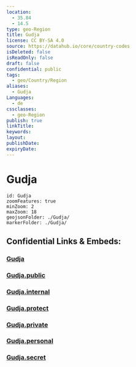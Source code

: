 ```yaml
---
location:
  - 35.84
  - 14.5
type: geo-Region
title: Gudja
license: CC BY-SA 4.0
source: https://datahub.io/core/country-codes
isDeleted: false
isReadOnly: false
draft: false
confidential: public
tags:
  - geo/Country/Region
aliases:
  - Gudja
Languages:
  - de
cssclasses:
  - geo-Region
publish: true
linkTitle:
keywords:
layout:
publishDate:
expiryDate:
---
```


# Gudja

```leaflet
id: Gudja
zoomFeatures: true 
minZoom: 2 
maxZoom: 18
geojsonFolder: ./Gudja/
markerFolder: ./Gudja/
```


## Confidential Links & Embeds: 

### [Gudja](/_Standards/Earth/Continent/Europe/Europe~South/Malta/Regions~Malta/Nofsinhar/counties~Nofsinhar/Gudja.md) 

### [Gudja.public](/_public/Earth/Continent/Europe/Europe~South/Malta/Regions~Malta/Nofsinhar/counties~Nofsinhar/Gudja.public.md) 

### [Gudja.internal](/_internal/Earth/Continent/Europe/Europe~South/Malta/Regions~Malta/Nofsinhar/counties~Nofsinhar/Gudja.internal.md) 

### [Gudja.protect](/_protect/Earth/Continent/Europe/Europe~South/Malta/Regions~Malta/Nofsinhar/counties~Nofsinhar/Gudja.protect.md) 

### [Gudja.private](/_private/Earth/Continent/Europe/Europe~South/Malta/Regions~Malta/Nofsinhar/counties~Nofsinhar/Gudja.private.md) 

### [Gudja.personal](/_personal/Earth/Continent/Europe/Europe~South/Malta/Regions~Malta/Nofsinhar/counties~Nofsinhar/Gudja.personal.md) 

### [Gudja.secret](/_secret/Earth/Continent/Europe/Europe~South/Malta/Regions~Malta/Nofsinhar/counties~Nofsinhar/Gudja.secret.md)

